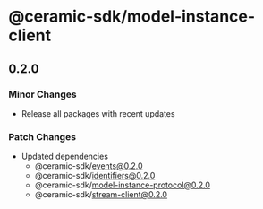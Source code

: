 # @ceramic-sdk/model-instance-client

## 0.2.0

### Minor Changes

- Release all packages with recent updates

### Patch Changes

- Updated dependencies
  - @ceramic-sdk/events@0.2.0
  - @ceramic-sdk/identifiers@0.2.0
  - @ceramic-sdk/model-instance-protocol@0.2.0
  - @ceramic-sdk/stream-client@0.2.0
